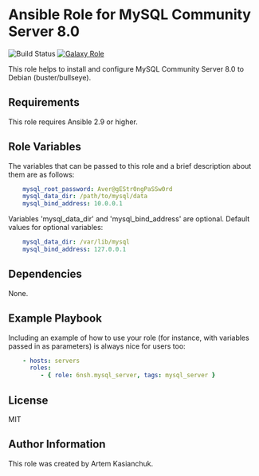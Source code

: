 # Ansible Role for MySQL Community Server 8.0

![Build Status](https://github.com/6nsh/ansible-role-mysql_server/actions/workflows/ansible-galaxy-ci.yml/badge.svg)
[![Galaxy Role](https://img.shields.io/badge/Galaxy-6nsh.mysql_server-48C9B0.svg)](https://galaxy.ansible.com/6nsh/mysql_server/)

This role helps to install and configure MySQL Community Server 8.0 to Debian (buster/bullseye).

Requirements
------------

This role requires Ansible 2.9 or higher.

Role Variables
--------------

The variables that can be passed to this role and a brief description about them are as follows:

```yaml
    mysql_root_password: Aver@gEStr0ngPaSSw0rd
    mysql_data_dir: /path/to/mysql/data
    mysql_bind_address: 10.0.0.1
```

Variables 'mysql_data_dir' and 'mysql_bind_address' are optional.
Default values for optional variables:

```yaml
    mysql_data_dir: /var/lib/mysql
    mysql_bind_address: 127.0.0.1
```
Dependencies
------------

None.

Example Playbook
----------------

Including an example of how to use your role (for instance, with variables passed in as parameters) is always nice for users too:

```yaml
    - hosts: servers
      roles:
         - { role: 6nsh.mysql_server, tags: mysql_server }
```
License
-------

MIT

Author Information
------------------

This role was created by Artem Kasianchuk.
